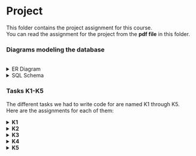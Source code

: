 # Project
This folder contains the project assignment for this course.  
You can read the assignment for the project from the **pdf file** in this folder.


### Diagrams modeling the database
<br>
<details>
    <summary>ER Diagram</summary>
    The Finnish ER diagram was made by me, and the English one I copied from the examples answers that were published after the course was over.<br>
    (the ones I made ended up being identical to the model solution)
    <ul>
        <details>
            <summary>Finnish</summary>
            <img src="https://i.imgur.com/ZnD70KA.png" alt="Finnish">
        </details>
        <details>
            <summary>English</summary>
            <img src="https://i.imgur.com/jCDMtwj.jpg" alt="English">
        </details>
    </ul>
</details>

<details>
    <summary>SQL Schema</summary>
    The Finnish SQL schema was made by me, and the English one I copied from the examples answers that were published after the course was over.<br>
    (the ones I made ended up being identical to the model solution)
    <ul>
        <details>
            <summary>Finnish</summary>
            <img src="https://i.imgur.com/EHxPGK5.png" alt="Finnish">
        </details>
        <details>
            <summary>English</summary>
            <img src="https://i.imgur.com/qYiywMq.jpg" alt="English">
        </details>
    </ul>
</details>

### Tasks K1-K5

The different tasks we had to write code for are named K1 through K5.  
Here are the assignments for each of them:

<details>
<summary><b>K1</b></summary>
<ul>
<b>K1A</b><br>
Retrieve the following information from all evaluations: brand name of the evaluated product , name of the product, date of evaluation and rating.<br><br>

Sort result table rows by product brand name and product name in ascending order and by evaluation date in descending order.<br><br>

Column names of result table:<br>
<table>
<tr>
<td>bname</td>
<td>pname</td>
<td>date</td>
<td>rating</td>
</tr>
</table>

<br><br>

<b>K1B</b><br>
Retrieve the following information from evaluations made by the user named "Anni N": brand name of the evaluated product, name of the product, date of evaluation and rating.<br><br>

Sort result table rows by product brand name and product name in ascending order and by evaluation date in descending order.<br><br>

Column names of result table:<br>
<table>
<tr>
<td>bname</td>
<td>pname</td>
<td>date</td>
<td>rating</td>
</tr>
</table>
Do not adjust the query by using the user ID in the selection condition. The purpose is to retrieve the information of a user named “Anni N” (i.e., the name of the user in the selection condition).
</ul>
</details>

<details>
<summary><b>K2</b></summary>
<ul>
Retrieve gender, year of birth and name for users who have evaluated both products of a brand called KooTek and a brand called McCee.<br><br>

Sort result table rows by the user's gender, year of birth and name in ascending order.<br><br>

Column names of result table:<br>

<table>
<tr>
<td>gender</td>
<td>byear</td>
<td>uname</td>
</tr>
</table>
Do not adjust the query by using the brand ID in the selection condition.
</ul>
</details>

<details>
<summary><b>K3</b></summary>
<ul>
<b>K3A</b><br>
Retrieve the following information for the cheapest product: the name and price of the product.<br><br>

Column names of result table:<br>
<table>
<tr>
<td>pname</td>
<td>price</td>
</tr>
</table>

<br><br>

<b>K3B</b><br>
Retrieve the following information for the cheapest product: product name, price and brand name.<br><br>

Column names of result table:<br>
<table>
<tr>
<td>pname</td>
<td>price</td>
<td>bname</td>
</tr>
</table>
Do not adjust the query by using the user ID in the selection condition. The purpose is to retrieve the information of a user named “Anni N” (i.e., the name of the user in the selection condition).<br><br>

<b>K3C</b><br>
Retrieve the following information for the cheapest McCee brand product: product name and price.<br><br>

Column names of result table:<br>
<table>
<tr>
<td>pname</td>
<td>price</td>
</tr>
</table>
Do not adjust the query by using the user ID in the selection condition. The purpose is to retrieve the information of a user named “Anni N” (i.e., the name of the user in the selection condition).
</ul>
</details>

<details>
<summary><b>K4</b></summary>
<ul>
<b>K4A</b><br>
Retrieve for all products the following information: product name, minimum rating, maximum rating, average rating and number of ratings assigned to the product.<br><br>

Sort result table rows by product name  in ascending order.<br><br>

column names of result table:<br>
<table>
<tr>
<td>pname</td>
<td>min_rating</td>
<td>max_rating</td>
<td>avg_rating</td>
<td>no_rating</td>
</tr>
</table>

<br><br>

<b>K4B</b><br>
Continue the version “A” of the query to include the number of different users who have evaluated the product in the result table.<br><br>

Column names of result table:<br>
<table>
<tr>
<td>pname</td>
<td>min_rating</td>
<td>max_rating</td>
<td>avg_rating</td>
<td>no_rating</td>
<td>different_users</td>
</tr>
</table>
Do not adjust the query by using the user ID in the selection condition. The purpose is to retrieve the information of a user named “Anni N” (i.e., the name of the user in the selection condition).
</ul>
</details>

<details>
<summary><b>K5</b></summary>
<ul>
Retrieve names for those users who have rated all products under the brand called KooTek.<br><br>

Sort result table rows by user name in ascending order.<br><br>

Column names of result table:<br>
<table>
<tr>
<td>uname</td>
</tr>
</table>
</ul>
</details>
